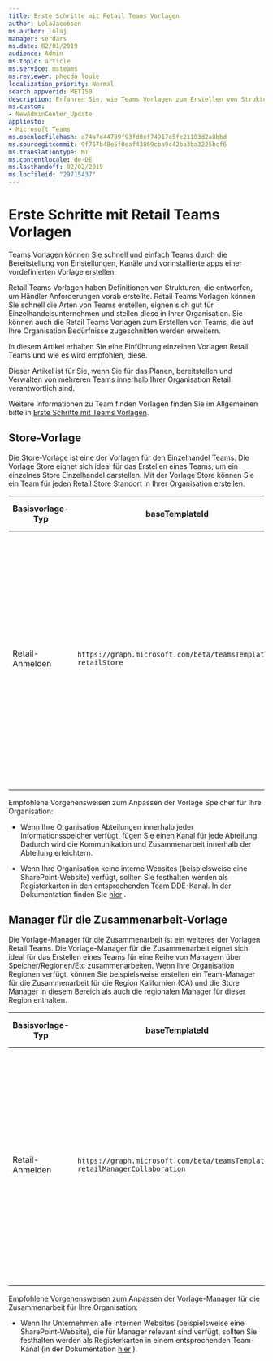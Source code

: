 ```yaml
---
title: Erste Schritte mit Retail Teams Vorlagen
author: LolaJacobsen
ms.author: lolaj
manager: serdars
ms.date: 02/01/2019
audience: Admin
ms.topic: article
ms.service: msteams
ms.reviewer: phecda louie
localization_priority: Normal
search.appverid: MET150
description: Erfahren Sie, wie Teams Vorlagen zum Erstellen von Strukturen, die entworfen, um Anforderungen Händler verwenden.
ms.custom:
- NewAdminCenter_Update
appliesto:
- Microsoft Teams
ms.openlocfilehash: e74a7d44709f93fd0ef74917e5fc21103d2a8bbd
ms.sourcegitcommit: 9f767b48e5f0eaf43869cba9c42ba3ba3225bcf6
ms.translationtype: MT
ms.contentlocale: de-DE
ms.lasthandoff: 02/02/2019
ms.locfileid: "29715437"
---
```

# <a name="get-started-with-retail-teams-templates"></a>Erste Schritte mit Retail Teams Vorlagen 

Teams Vorlagen können Sie schnell und einfach Teams durch die Bereitstellung von Einstellungen, Kanäle und vorinstallierte apps einer vordefinierten Vorlage erstellen.

Retail Teams Vorlagen haben Definitionen von Strukturen, die entworfen, um Händler Anforderungen vorab erstellte. Retail Teams Vorlagen können Sie schnell die Arten von Teams erstellen, eignen sich gut für Einzelhandelsunternehmen und stellen diese in Ihrer Organisation. Sie können auch die Retail Teams Vorlagen zum Erstellen von Teams, die auf Ihre Organisation Bedürfnisse zugeschnitten werden erweitern.

In diesem Artikel erhalten Sie eine Einführung einzelnen Vorlagen Retail Teams und wie es wird empfohlen, diese.

Dieser Artikel ist für Sie, wenn Sie für das Planen, bereitstellen und Verwalten von mehreren Teams innerhalb Ihrer Organisation Retail verantwortlich sind.

Weitere Informationen zu Team finden Vorlagen finden Sie im Allgemeinen bitte in [Erste Schritte mit Teams Vorlagen](get-started-with-teams-templates.md).

## <a name="store-template"></a>Store-Vorlage

Die Store-Vorlage ist eine der Vorlagen für den Einzelhandel Teams. Die Vorlage Store eignet sich ideal für das Erstellen eines Teams, um ein einzelnes Store Einzelhandel darstellen. Mit der Vorlage Store können Sie ein Team für jeden Retail Store Standort in Ihrer Organisation erstellen.

| Basisvorlage-Typ | baseTemplateId | Eigenschaften, die im Lieferumfang von diese Basisvorlage |
| ------------------ | -------------- | ----------------------------------------------------- |
| Retail- <br>Anmelden | `https://graph.microsoft.com/beta/teamsTemplates/`<br>`retailStore`| Kanäle <ul><li>Verschiebt die Übergabe\*</li><li>Learning\*</li></ul>\*Automatische favorisierte Kanäle<br><br>Team-Eigenschaften <ul><li>Team Sichtbarkeit auf Public festgelegt</li></ul> <br>Member-Berechtigungen <ul><li>Kann nicht erstellen/aktualisieren/löschen Kanäle </li><li>Apps können nicht hinzufügen/entfernen werden </li><li>Kann nicht Registerkarten erstellen/aktualisieren/entfernen</li><li>Kann nicht erstellen/aktualisieren/Entfernen von connectors</li><ul>|
||||

Empfohlene Vorgehensweisen zum Anpassen der Vorlage Speicher für Ihre Organisation:

- Wenn Ihre Organisation Abteilungen innerhalb jeder Informationsspeicher verfügt, fügen Sie einen Kanal für jede Abteilung. Dadurch wird die Kommunikation und Zusammenarbeit innerhalb der Abteilung erleichtern.

- Wenn Ihre Organisation keine interne Websites (beispielsweise eine SharePoint-Website) verfügt, sollten Sie festhalten werden als Registerkarten in den entsprechenden Team DDE-Kanal. In der Dokumentation finden Sie [hier](get-started-with-teams-templates.md) .

## <a name="manager-collaboration-template"></a>Manager für die Zusammenarbeit-Vorlage

Die Vorlage-Manager für die Zusammenarbeit ist ein weiteres der Vorlagen Retail Teams. Die Vorlage-Manager für die Zusammenarbeit eignet sich ideal für das Erstellen eines Teams für eine Reihe von Managern über Speicher/Regionen/Etc zusammenarbeiten. Wenn Ihre Organisation Regionen verfügt, können Sie beispielsweise erstellen ein Team-Manager für die Zusammenarbeit für die Region Kalifornien (CA) und die Store Manager in diesem Bereich als auch die regionalen Manager für dieser Region enthalten.

| Basisvorlage-Typ | baseTemplateId | Eigenschaften, die im Lieferumfang von diese Basisvorlage |
| ------------------ | -------------- | ----------------------------------------------------- |
| Retail- <br>Anmelden | `https://graph.microsoft.com/beta/teamsTemplates/`<br>`retailManagerCollaboration`| Kanäle <ul><li>Betrieb\*</li><li>Learning\*</li></ul>\*Automatische favorisierte Kanäle<br><br>Team-Eigenschaften <ul><li>Team Visibility auf Private festgelegt</li></ul> <br>Member-Berechtigungen <ul><li>Erstellen/Aktualisieren/löschen Kanäle können </li><li>Apps können hinzufügen/entfernen werden </li><li>Erstellen/Aktualisieren/Entfernen Registerkarten können</li><li>Erstellen/Aktualisieren/Entfernen Connectors können</li><ul>|
||||

Empfohlene Vorgehensweisen zum Anpassen der Vorlage-Manager für die Zusammenarbeit für Ihre Organisation:

- Wenn Ihr Unternehmen alle internen Websites (beispielsweise eine SharePoint-Website), die für Manager relevant sind verfügt, sollten Sie festhalten werden als Registerkarten in einem entsprechenden Team-Kanal (in der Dokumentation [hier](get-started-with-teams-templates.md) ).